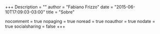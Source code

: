 +++
Description = ""
author = "Fabiano Frizzo"
date = "2015-06-10T17:09:03-03:00"
title = "Sobre"

nocomment = true
nopaging = true
noread = true
noauthor = true
nodate = true
socialsharing = false
+++

